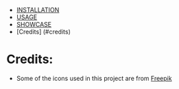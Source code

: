 
* [INSTALLATION](#installation)
* [USAGE](#usage)
* [SHOWCASE](#showcase)
* [Credits] (#credits)

# Credits:
- Some of the icons used in this project are from [Freepik](https://www.freepik.com/)